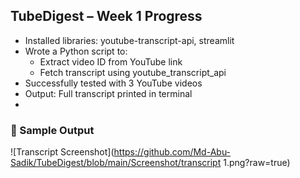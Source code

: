 ## TubeDigest – Week 1 Progress

- Installed libraries: youtube-transcript-api, streamlit
- Wrote a Python script to:
  - Extract video ID from YouTube link
  - Fetch transcript using youtube_transcript_api
- Successfully tested with 3 YouTube videos
- Output: Full transcript printed in terminal
- 
### 📸 Sample Output

![Transcript Screenshot](https://github.com/Md-Abu-Sadik/TubeDigest/blob/main/Screenshot/transcript 1.png?raw=true)
